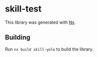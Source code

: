 # skill-test

This library was generated with [Nx](https://nx.dev).

## Building

Run `nx build skill-yolo` to build the library.
